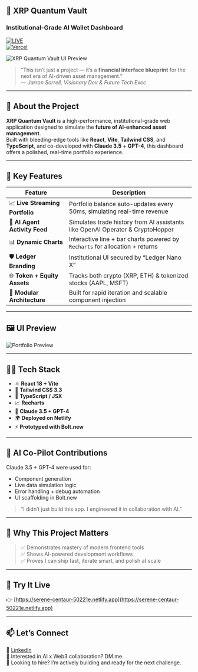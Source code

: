 ## 🚀 XRP Quantum Vault  
### Institutional-Grade AI Wallet Dashboard  

[![LIVE](https://img.shields.io/badge/Live-Demo-brightgreen?style=flat-square)](https://serene-centaur-50221e.netlify.app)  
[![Vercel](https://img.shields.io/badge/vercel-failed-red?style=flat-square)](https://vercel.com)

![XRP Quantum Vault UI Preview](https://media.giphy.com/media/Fxkx2ZxRNGolKZ6vUp/giphy.gif)

> “This isn’t just a project — it’s a **financial interface blueprint** for the next era of AI-driven asset management.”  
> — *Jarron Sorrell, Visionary Dev & Future Tech Exec*

---

## 🧠 About the Project

**XRP Quantum Vault** is a high-performance, institutional-grade web application designed to simulate the **future of AI-enhanced asset management**.  
Built with bleeding-edge tools like **React**, **Vite**, **Tailwind CSS**, and **TypeScript**, and co-developed with **Claude 3.5** + **GPT-4**, this dashboard offers a polished, real-time portfolio experience.

---

## 🎯 Key Features

| Feature | Description |
|--------|-------------|
| 📈 **Live Streaming Portfolio** | Portfolio balance auto-updates every 50ms, simulating real-time revenue |
| 🤖 **AI Agent Activity Feed** | Simulates trade history from AI assistants like OpenAI Operator & CryptoHopper |
| 📊 **Dynamic Charts** | Interactive line + bar charts powered by `Recharts` for allocation + returns |
| 🛡 **Ledger Branding** | Institutional UI secured by “Ledger Nano X” |
| 🌐 **Token + Equity Assets** | Tracks both crypto (XRP, ETH) & tokenized stocks (AAPL, MSFT) |
| 🧰 **Modular Architecture** | Built for rapid iteration and scalable component injection |

---

## 🖼️ UI Preview

![Portfolio Preview](https://media.giphy.com/media/qgQUggAC3Pfv687qPC/giphy.gif)

---

## 🧑‍💻 Tech Stack

- ⚛️ **React 18 + Vite**
- 🎨 **Tailwind CSS 3.3**
- 🧪 **TypeScript / JSX**
- 📈 **Recharts**
- 🧠 **Claude 3.5 + GPT-4**
- 🌍 **Deployed on Netlify**
- ⚡ **Prototyped with Bolt.new**

---

## 🧠 AI Co-Pilot Contributions

Claude 3.5 + GPT-4 were used for:
- Component generation
- Live data simulation logic
- Error handling + debug automation
- UI scaffolding in Bolt.new

> “I didn’t just build this app. I engineered it in collaboration with AI.”

---

## 🌟 Why This Project Matters

> ✅ Demonstrates mastery of modern frontend tools  
> ✅ Shows AI-powered development workflows  
> ✅ Proves I can ship fast, iterate smart, and polish at scale

---

## 🚀 Try It Live  
👉 [https://serene-centaur-50221e.netlify.app](https://serene-centaur-50221e.netlify.app)

---

## 📫 Let’s Connect

💼 [LinkedIn]([https://www.linkedin.com/in/jarron-sorrell-045b39b8/])  
🧠 Interested in AI x Web3 collaboration? DM me.  
📨 Looking to hire? I’m actively building and ready for the next challenge.
